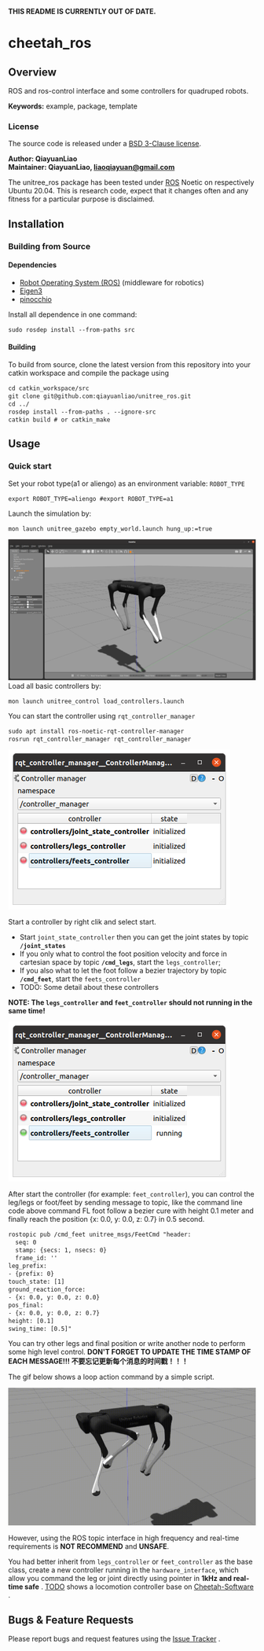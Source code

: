 **THIS README IS CURRENTLY OUT OF DATE.**

# cheetah_ros

## Overview

ROS and ros-control interface and some controllers for quadruped robots.

**Keywords:** example, package, template

### License

The source code is released under a [BSD 3-Clause license](LICENSE).

**Author: QiayuanLiao<br />
Maintainer: QiayuanLiao, liaoqiayuan@gmail.com**

The unitree_ros package has been tested under [ROS] Noetic on respectively Ubuntu 20.04. This is research code, expect
that it changes often and any fitness for a particular purpose is disclaimed.

## Installation

[comment]: <> (### Installation from Packages)

[comment]: <> (To install all packages from the this repository as Debian packages use)

[comment]: <> (    sudo apt-get install ros-noetic-...)

[comment]: <> (Or better, use `rosdep`:)

[comment]: <> (	sudo rosdep install --from-paths src)

### Building from Source

#### Dependencies

- [Robot Operating System (ROS)](http://wiki.ros.org) (middleware for robotics)
- [Eigen3]()
- [pinocchio](https://github.com/stack-of-tasks/pinocchio)

Install all dependence in one command:

    sudo rosdep install --from-paths src

#### Building

To build from source, clone the latest version from this repository into your catkin workspace and compile the package
using

	cd catkin_workspace/src
	git clone git@github.com:qiayuanliao/unitree_ros.git
	cd ../
	rosdep install --from-paths . --ignore-src
	catkin build # or catkin_make

## Usage

### Quick start

Set your robot type(a1 or aliengo) as an environment variable: `ROBOT_TYPE`

    export ROBOT_TYPE=aliengo #export ROBOT_TYPE=a1

Launch the simulation by:

    mon launch unitree_gazebo empty_world.launch hung_up:=true

![](doc/sim_start.png)
Load all basic controllers by:

    mon launch unitree_control load_controllers.launch

You can start the controller using `rqt_controller_manager`

    sudo apt install ros-noetic-rqt-controller-manager
    rosrun rqt_controller_manager rqt_controller_manager

![](doc/rqt_controller_manager.png)

Start a controller by right clik and select start.

* Start `joint_state_controller` then you can get the joint states by topic **`/joint_states`**
* If you only what to control the foot position velocity and force in cartesian space by topic **`/cmd_legs`**, start
  the `legs_controller`;
* If you also what to let the foot follow a bezier trajectory by topic **`/cmd_feet`**, start the `feets_controller`
* TODO: Some detail about these controllers

**NOTE: The `legs_controller` and `feet_controller` should not running in the same time!**

![](doc/rqt_running.png)

After start the controller (for example: `feet_controller`), you can control the leg/legs or foot/feet by sending
message to topic, like the command line code above command FL foot follow a bezier cure with height 0.1 meter and
finally reach the position {x: 0.0, y: 0.0, z: 0.7} in 0.5 second.

```
rostopic pub /cmd_feet unitree_msgs/FeetCmd "header:
  seq: 0
  stamp: {secs: 1, nsecs: 0}
  frame_id: ''
leg_prefix:
- {prefix: 0}
touch_state: [1]
ground_reaction_force:
- {x: 0.0, y: 0.0, z: 0.0}
pos_final:
- {x: 0.0, y: 0.0, z: 0.7}
height: [0.1]
swing_time: [0.5]"
```

You can try other legs and final position or write another node to perform some high level control. **DON'T FORGET TO
UPDATE THE TIME STAMP OF EACH MESSAGE!!! 不要忘记更新每个消息的时间戳！！！**

The gif below shows a loop action command by a simple script.

![](doc/swing.gif)

However, using the ROS topic interface in high frequency and real-time requirements is **NOT RECOMMEND** and **UNSAFE**.

You had better inherit from `legs_controller` or `feet_controller` as the base class, create a new controller running in
the `hardware_interface`, which allow you command the leg or joint directly using pointer in **1kHz and real-time safe**
. [TODO]() shows a locomotion controller base on [Cheetah-Software](https://github.com/mit-biomimetics/Cheetah-Software)
.

## Bugs & Feature Requests

Please report bugs and request features using the [Issue Tracker](https://github.com/qiayuanliao/unitree_ros/issues)
.


[ROS]: http://www.ros.org
